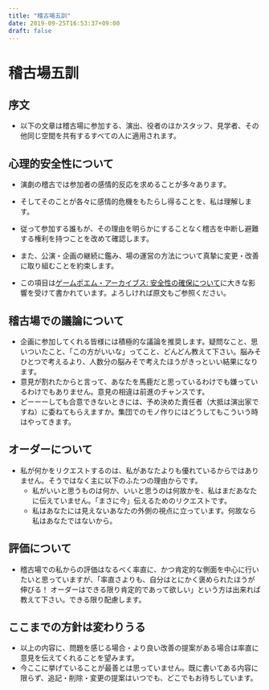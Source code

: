 ```yaml
---
title: "稽古場五訓"
date: 2019-09-25T16:53:37+09:00
draft: false
---
```


# 稽古場五訓

## 序文

* 以下の文章は稽古場に参加する、演出、役者のほかスタッフ、見学者、その他同じ空間を共有するすべての人に適用されます。

## 心理的安全性について

* 演劇の稽古では参加者の感情的反応を求めることが多々あります。
* そしてそのことが各々に感情的危機をもたらし得ることを、私は理解します。
* 従って参加する誰もが、その理由を明らかにすることなく稽古を中断し避難する権利を持つことを改めて確認します。
* また、公演・企画の継続に鑑み、場の運営の方法について真摯に変更・改善に取り組むことを約束します。

* この項目は[ゲームポエム・アーカイブス: 安全性の確保について](http://gamepoem.blogspot.com/p/blog-page_20.html)に大きな影響を受けて書かれています。よろしければ原文もご参照ください。

## 稽古場での議論について

* 企画に参加してくれる皆様には積極的な議論を推奨します。疑問なこと、思いついたこと、「この方がいいな」ってこと、どんどん教えて下さい。脳みそひとつで考えるより、人数分の脳みそで考えたほうがきっといい結果になります。
* 意見が割れたからと言って、あなたを馬鹿だと思っているわけでも嫌っているわけでもありません。意見の相違は前進のチャンスです。
* どーーーしても合意できないときには、予め決めた責任者（大抵は演出家ですね）に委ねてもらえますか。集団でのモノ作りにはどうしてもこういう時はやってきます。

## オーダーについて

* 私が何かをリクエストするのは、私があなたよりも優れているからではありません。そうではなく主に以下のふたつの理由からです。
    * 私がいいと思うものは何か、いいと思うのは何故かを、私はまだあなたに伝えていません。「まさに今」伝えるためのリクエストです。
    * 私はあなたには見えないあなたの外側の視点に立っています。何故なら私はあなたではないから。

## 評価について

* 稽古場での私からの評価はなるべく率直に、かつ肯定的な側面を中心に行いたいと思っていますが、「率直さよりも、自分はとにかく褒められたほうが伸びる！ オーダーはできる限り肯定的であって欲しい」という方は出来れば教えて下さい。できる限り配慮します。

## ここまでの方針は変わりうる

* 以上の内容に、問題を感じる場合・より良い改善の提案がある場合は率直に意見を伝えてくれることを望みます。
* 今ここに挙げていることが最善とは思っていません。既に書いてある内容に限らず、追記・削除・変更の提案はいつでも、どこでもお待ちしています。
